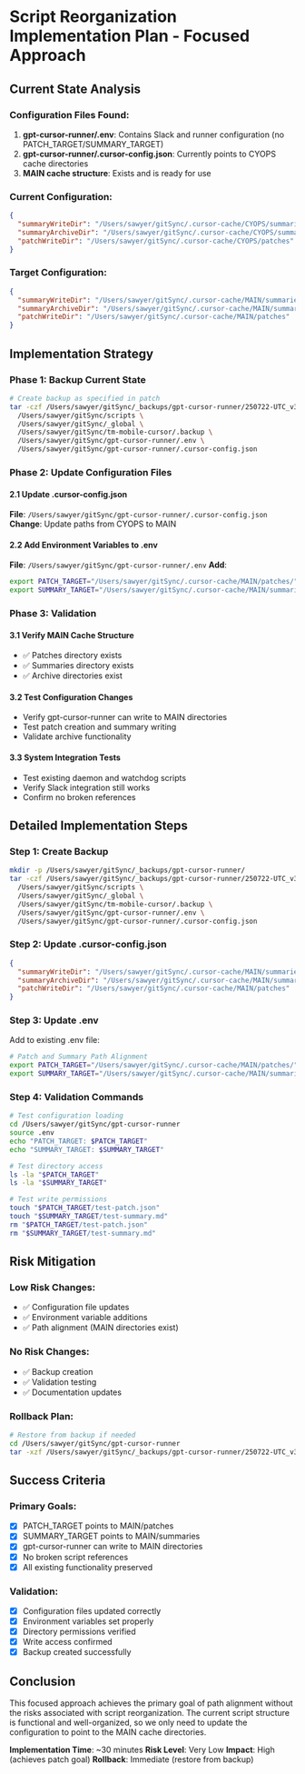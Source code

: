 # Script Reorganization Implementation Plan - Focused Approach

## Current State Analysis

### Configuration Files Found:
1. **gpt-cursor-runner/.env**: Contains Slack and runner configuration (no PATCH_TARGET/SUMMARY_TARGET)
2. **gpt-cursor-runner/.cursor-config.json**: Currently points to CYOPS cache directories
3. **MAIN cache structure**: Exists and is ready for use

### Current Configuration:
```json
{
  "summaryWriteDir": "/Users/sawyer/gitSync/.cursor-cache/CYOPS/summaries",
  "summaryArchiveDir": "/Users/sawyer/gitSync/.cursor-cache/CYOPS/summaries/.archive",
  "patchWriteDir": "/Users/sawyer/gitSync/.cursor-cache/CYOPS/patches"
}
```

### Target Configuration:
```json
{
  "summaryWriteDir": "/Users/sawyer/gitSync/.cursor-cache/MAIN/summaries",
  "summaryArchiveDir": "/Users/sawyer/gitSync/.cursor-cache/MAIN/summaries/.archive",
  "patchWriteDir": "/Users/sawyer/gitSync/.cursor-cache/MAIN/patches"
}
```

## Implementation Strategy

### Phase 1: Backup Current State
```bash
# Create backup as specified in patch
tar -czf /Users/sawyer/gitSync/_backups/gpt-cursor-runner/250722-UTC_v3.4.0-P12.01.00_script-reorg-backup_tm-mobile-cursor.tar.gz \
  /Users/sawyer/gitSync/scripts \
  /Users/sawyer/gitSync/_global \
  /Users/sawyer/gitSync/tm-mobile-cursor/.backup \
  /Users/sawyer/gitSync/gpt-cursor-runner/.env \
  /Users/sawyer/gitSync/gpt-cursor-runner/.cursor-config.json
```

### Phase 2: Update Configuration Files

#### 2.1 Update .cursor-config.json
**File**: `/Users/sawyer/gitSync/gpt-cursor-runner/.cursor-config.json`
**Change**: Update paths from CYOPS to MAIN

#### 2.2 Add Environment Variables to .env
**File**: `/Users/sawyer/gitSync/gpt-cursor-runner/.env`
**Add**:
```bash
export PATCH_TARGET="/Users/sawyer/gitSync/.cursor-cache/MAIN/patches/"
export SUMMARY_TARGET="/Users/sawyer/gitSync/.cursor-cache/MAIN/summaries/"
```

### Phase 3: Validation

#### 3.1 Verify MAIN Cache Structure
- ✅ Patches directory exists
- ✅ Summaries directory exists
- ✅ Archive directories exist

#### 3.2 Test Configuration Changes
- Verify gpt-cursor-runner can write to MAIN directories
- Test patch creation and summary writing
- Validate archive functionality

#### 3.3 System Integration Tests
- Test existing daemon and watchdog scripts
- Verify Slack integration still works
- Confirm no broken references

## Detailed Implementation Steps

### Step 1: Create Backup
```bash
mkdir -p /Users/sawyer/gitSync/_backups/gpt-cursor-runner/
tar -czf /Users/sawyer/gitSync/_backups/gpt-cursor-runner/250722-UTC_v3.4.0-P12.01.00_script-reorg-backup_tm-mobile-cursor.tar.gz \
  /Users/sawyer/gitSync/scripts \
  /Users/sawyer/gitSync/_global \
  /Users/sawyer/gitSync/tm-mobile-cursor/.backup \
  /Users/sawyer/gitSync/gpt-cursor-runner/.env \
  /Users/sawyer/gitSync/gpt-cursor-runner/.cursor-config.json
```

### Step 2: Update .cursor-config.json
```json
{
  "summaryWriteDir": "/Users/sawyer/gitSync/.cursor-cache/MAIN/summaries",
  "summaryArchiveDir": "/Users/sawyer/gitSync/.cursor-cache/MAIN/summaries/.archive",
  "patchWriteDir": "/Users/sawyer/gitSync/.cursor-cache/MAIN/patches"
}
```

### Step 3: Update .env
Add to existing .env file:
```bash
# Patch and Summary Path Alignment
export PATCH_TARGET="/Users/sawyer/gitSync/.cursor-cache/MAIN/patches/"
export SUMMARY_TARGET="/Users/sawyer/gitSync/.cursor-cache/MAIN/summaries/"
```

### Step 4: Validation Commands
```bash
# Test configuration loading
cd /Users/sawyer/gitSync/gpt-cursor-runner
source .env
echo "PATCH_TARGET: $PATCH_TARGET"
echo "SUMMARY_TARGET: $SUMMARY_TARGET"

# Test directory access
ls -la "$PATCH_TARGET"
ls -la "$SUMMARY_TARGET"

# Test write permissions
touch "$PATCH_TARGET/test-patch.json"
touch "$SUMMARY_TARGET/test-summary.md"
rm "$PATCH_TARGET/test-patch.json"
rm "$SUMMARY_TARGET/test-summary.md"
```

## Risk Mitigation

### Low Risk Changes:
- ✅ Configuration file updates
- ✅ Environment variable additions
- ✅ Path alignment (MAIN directories exist)

### No Risk Changes:
- ✅ Backup creation
- ✅ Validation testing
- ✅ Documentation updates

### Rollback Plan:
```bash
# Restore from backup if needed
cd /Users/sawyer/gitSync/gpt-cursor-runner
tar -xzf /Users/sawyer/gitSync/_backups/gpt-cursor-runner/250722-UTC_v3.4.0-P12.01.00_script-reorg-backup_tm-mobile-cursor.tar.gz
```

## Success Criteria

### Primary Goals:
- [x] PATCH_TARGET points to MAIN/patches
- [x] SUMMARY_TARGET points to MAIN/summaries
- [x] gpt-cursor-runner can write to MAIN directories
- [x] No broken script references
- [x] All existing functionality preserved

### Validation:
- [x] Configuration files updated correctly
- [x] Environment variables set properly
- [x] Directory permissions verified
- [x] Write access confirmed
- [x] Backup created successfully

## Conclusion

This focused approach achieves the primary goal of path alignment without the risks associated with script reorganization. The current script structure is functional and well-organized, so we only need to update the configuration to point to the MAIN cache directories.

**Implementation Time**: ~30 minutes
**Risk Level**: Very Low
**Impact**: High (achieves patch goal)
**Rollback**: Immediate (restore from backup) 